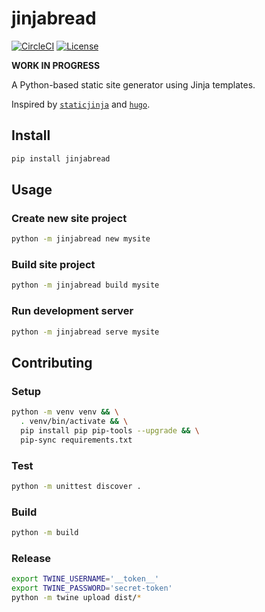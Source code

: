 # jinjabread

[![CircleCI](https://img.shields.io/circleci/build/gh/jdeanwallace/jinjabread)](https://circleci.com/gh/jdeanwallace/jinjabread)
[![License](https://img.shields.io/:license-mit-blue.svg)](LICENSE)

**WORK IN PROGRESS**

A Python-based static site generator using Jinja templates.

Inspired by [`staticjinja`](https://github.com/staticjinja/staticjinja) and [`hugo`](https://github.com/gohugoio/hugo).

## Install

```bash
pip install jinjabread
```

## Usage

### Create new site project

```bash
python -m jinjabread new mysite
```

### Build site project

```bash
python -m jinjabread build mysite
```

### Run development server

```bash
python -m jinjabread serve mysite
```

## Contributing

### Setup

```bash
python -m venv venv && \
  . venv/bin/activate && \
  pip install pip pip-tools --upgrade && \
  pip-sync requirements.txt
```

### Test

```bash
python -m unittest discover .
```

### Build

```bash
python -m build
```

### Release

```bash
export TWINE_USERNAME='__token__'
export TWINE_PASSWORD='secret-token'
python -m twine upload dist/*
```
